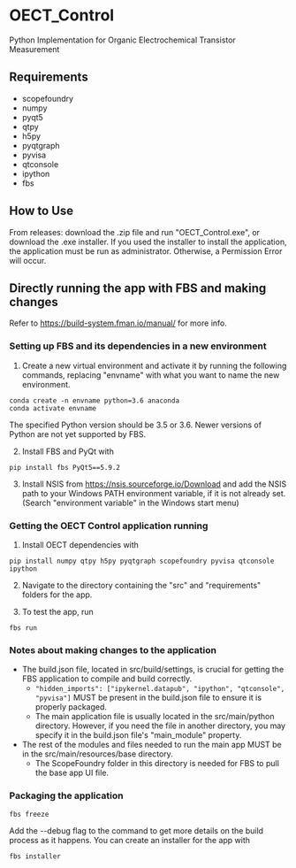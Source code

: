 # OECT_Control
Python Implementation for Organic Electrochemical Transistor Measurement

## Requirements
- scopefoundry
- numpy
- pyqt5
- qtpy
- h5py
- pyqtgraph
- pyvisa 
- qtconsole
- ipython
- fbs

## How to Use
From releases: download the .zip file and run "OECT_Control.exe", or download the .exe installer. 
If you used the installer to install the application, the application must be run as administrator. Otherwise, a Permission Error will occur.

## Directly running the app with FBS and making changes
Refer to https://build-system.fman.io/manual/ for more info. 

### Setting up FBS and its dependencies in a new environment
1. Create a new virtual environment and activate it by running the following commands, replacing "envname" with what you want to name the new environment.
```
conda create -n envname python=3.6 anaconda
conda activate envname
```
The specified Python version should be 3.5 or 3.6. Newer versions of Python are not yet supported by FBS.

2. Install FBS and PyQt with
```
pip install fbs PyQt5==5.9.2
```

3. Install NSIS from https://nsis.sourceforge.io/Download and add the NSIS path to your Windows PATH environment variable, if it is not already set. (Search "environment variable" in the Windows start menu)

### Getting the OECT Control application running

1. Install OECT dependencies with
```
pip install numpy qtpy h5py pyqtgraph scopefoundry pyvisa qtconsole ipython
```

2. Navigate to the directory containing the "src" and "requirements" folders for the app.

3. To test the app, run
```
fbs run
```

### Notes about making changes to the application
- The build.json file, located in src/build/settings, is crucial for getting the FBS application to compile and build correctly.
  -  ```"hidden_imports": ["ipykernel.datapub", "ipython", "qtconsole", "pyvisa"]``` MUST be present in the build.json file to ensure it is properly packaged.
  - The main application file is usually located in the src/main/python directory. However, if you need the file in another directory, you may specify it in the build.json file's "main_module" property.
- The rest of the modules and files needed to run the main app MUST be in the src/main/resources/base directory.
  - The ScopeFoundry folder in this directory is needed for FBS to pull the base app UI file.

### Packaging the application
```
fbs freeze
```
Add the --debug flag to the command to get more details on the build process as it happens.
You can create an installer for the app with
```
fbs installer
```
